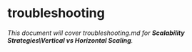 # troubleshooting

_This document will cover troubleshooting.md for **Scalability Strategies\Vertical vs Horizontal Scaling**._
